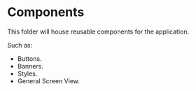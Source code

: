 # Components

This folder will house reusable components for the application.

Such as:

- Buttons.
- Banners.
- Styles.
- General Screen View.
